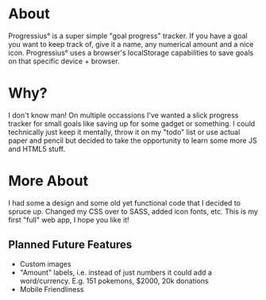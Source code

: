About
======

Progressius° is a super simple "goal progress" tracker. If you have a goal you want to keep track of, give it a name, any numerical amount and a nice icon. Progressius° uses a browser's localStorage capabilities to save goals on that specific device + browser.

Why?
====

I don't know man! On multiple occassions I've wanted a slick progress tracker for small goals like saving up for some gadget or something. I could technically just keep it mentally, throw it on my "todo" list or use actual paper and pencil but decided to take the opportunity to learn some more JS and HTML5 stuff. 

More About
==========

I had some a design and some old yet functional code that I decided to spruce up. Changed my CSS over to SASS, added icon fonts, etc. This is my first "full" web app, I hope you like it!


Planned Future Features
----------------------

- Custom images
- "Amount" labels, i.e. instead of just numbers it could add a word/currency. E.g. 151 pokemons, $2000, 20k donations
- Mobile Friendliness
